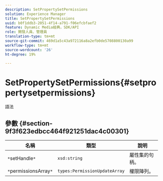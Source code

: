 ```yaml
---
description: SetPropertySetPermissions
solution: Experience Manager
title: SetPropertySetPermissions
uuid: b0f1ddb3-2051-4f14-a791-f06efcbfaef2
feature: Dynamic Media經典，SDK/API
role: 開發人員、管理員
translation-type: tm+mt
source-git-commit: 469d1a5c43a972116a8a2efb0de5708800130a99
workflow-type: tm+mt
source-wordcount: '26'
ht-degree: 19%

---
```



# SetPropertySetPermissions{#setpropertysetpermissions}

語法

## 參數 {#section-9f3f623edbcc464f921251dac4c00301}

| 名稱 | 類型 | 說明 |
|---|---|---|
| `*`setHandle`*` | `xsd:string` | 屬性集的句柄。 |
| `*`permissionsArray`*` | `types:PermissionUpdateArray` | 權限陣列。 |

